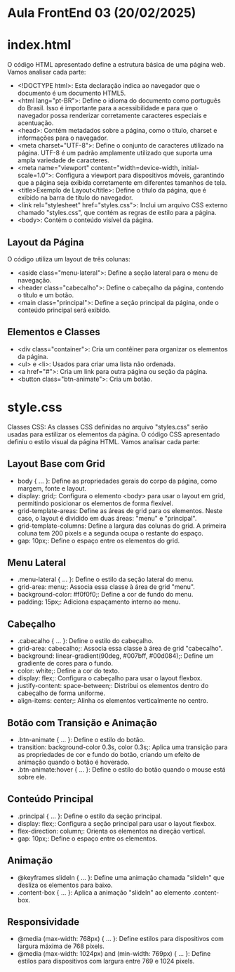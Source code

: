 # Aula FrontEnd 03 (20/02/2025)

# index.html
O código HTML apresentado define a estrutura básica de uma página web. Vamos analisar cada parte:
- &lt;!DOCTYPE html&gt;: Esta declaração indica ao navegador que o documento é um documento HTML5.
- &lt;html lang="pt-BR"&gt;: Define o idioma do documento como português do Brasil. Isso é importante para a acessibilidade e para que o navegador possa renderizar corretamente caracteres especiais e acentuação.
- &lt;head&gt;: Contém metadados sobre a página, como o título, charset e informações para o navegador.
- &lt;meta charset="UTF-8"&gt;: Define o conjunto de caracteres utilizado na página. UTF-8 é um padrão amplamente utilizado que suporta uma ampla variedade de caracteres.
- &lt;meta name="viewport" content="width=device-width, initial-scale=1.0"&gt;: Configura a viewport para dispositivos móveis, garantindo que a página seja exibida corretamente em diferentes tamanhos de tela.   
- &lt;title&gt;Exemplo de Layout&lt;/title&gt;: Define o título da página, que é exibido na barra de título do navegador.
- &lt;link rel="stylesheet" href="styles.css"&gt;: Inclui um arquivo CSS externo chamado "styles.css", que contém as regras de estilo para a página.
- &lt;body&gt;: Contém o conteúdo visível da página.

## Layout da Página
O código utiliza um layout de três colunas:
- &lt;aside class="menu-lateral"&gt;: Define a seção lateral para o menu de navegação.
- &lt;header class="cabecalho"&gt;: Define o cabeçalho da página, contendo o título e um botão.
- &lt;main class="principal"&gt;: Define a seção principal da página, onde o conteúdo principal será exibido.

## Elementos e Classes
- &lt;div class="container"&gt;: Cria um contêiner para organizar os elementos da página.
- &lt;ul&gt; e &lt;li&gt;: Usados para criar uma lista não ordenada.
- &lt;a href="#"&gt;: Cria um link para outra página ou seção da página.
- &lt;button class="btn-animate"&gt;: Cria um botão.

# style.css
Classes CSS: As classes CSS definidas no arquivo "styles.css" serão usadas para estilizar os elementos da página.
O código CSS apresentado definiu o estilo visual da página HTML. Vamos analisar cada parte:

## Layout Base com Grid
- body { ... }: Define as propriedades gerais do corpo da página, como margem, fonte e layout.
- display: grid;: Configura o elemento &lt;body&gt; para usar o layout em grid, permitindo posicionar os elementos de forma flexível.
- grid-template-areas: Define as áreas de grid para os elementos. Neste caso, o layout é dividido em duas áreas: "menu" e "principal".
- grid-template-columns: Define a largura das colunas do grid. A primeira coluna tem 200 pixels e a segunda ocupa o restante do espaço.
- gap: 10px;: Define o espaço entre os elementos do grid.

## Menu Lateral
- .menu-lateral { ... }: Define o estilo da seção lateral do menu.
- grid-area: menu;: Associa essa classe à área de grid "menu".
- background-color: #f0f0f0;: Define a cor de fundo do menu.
- padding: 15px;: Adiciona espaçamento interno ao menu.

## Cabeçalho
- .cabecalho { ... }: Define o estilo do cabeçalho.
- grid-area: cabecalho;: Associa essa classe à área de grid "cabecalho".
- background: linear-gradient(90deg, #007bff, #00d084);: Define um gradiente de cores para o fundo.
- color: white;: Define a cor do texto.
- display: flex;: Configura o cabeçalho para usar o layout flexbox.
- justify-content: space-between;: Distribui os elementos dentro do cabeçalho de forma uniforme.
- align-items: center;: Alinha os elementos verticalmente no centro.

## Botão com Transição e Animação
- .btn-animate { ... }: Define o estilo do botão.
- transition: background-color 0.3s, color 0.3s;: Aplica uma transição para as propriedades de cor e fundo do botão, criando um efeito de animação quando o botão é hoverado.
- .btn-animate:hover { ... }: Define o estilo do botão quando o mouse está sobre ele.

## Conteúdo Principal
- .principal { ... }: Define o estilo da seção principal.
- display: flex;: Configura a seção principal para usar o layout flexbox.
- flex-direction: column;: Orienta os elementos na direção vertical.
- gap: 10px;: Define o espaço entre os elementos.

## Animação
- @keyframes slideIn { ... }: Define uma animação chamada "slideIn" que desliza os elementos para baixo.
- .content-box { ... }: Aplica a animação "slideIn" ao elemento .content-box.

## Responsividade
- @media (max-width: 768px) { ... }: Define estilos para dispositivos com largura máxima de 768 pixels.
- @media (max-width: 1024px) and (min-width: 769px) { ... }: Define estilos para dispositivos com largura entre 769 e 1024 pixels.
